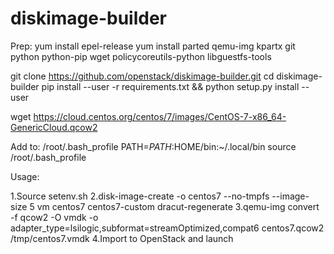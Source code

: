 # diskimage-builder

Prep:
yum install epel-release
yum install parted qemu-img kpartx git python python-pip wget policycoreutils-python libguestfs-tools

git clone https://github.com/openstack/diskimage-builder.git
cd diskimage-builder
pip install --user -r requirements.txt && python setup.py install --user

wget https://cloud.centos.org/centos/7/images/CentOS-7-x86_64-GenericCloud.qcow2

Add to: /root/.bash_profile
PATH=$PATH:$HOME/bin:~/.local/bin
source /root/.bash_profile

Usage:

1.Source setenv.sh
2.disk-image-create -o centos7 --no-tmpfs --image-size 5 vm centos7 centos7-custom dracut-regenerate
3.qemu-img convert -f qcow2 -O vmdk -o adapter_type=lsilogic,subformat=streamOptimized,compat6 centos7.qcow2 /tmp/centos7.vmdk
4.Import to OpenStack and launch

